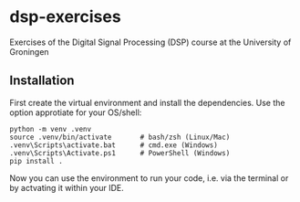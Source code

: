 # dsp-exercises

Exercises of the Digital Signal Processing (DSP) course at the University of Groningen

## Installation

First create the virtual environment and install the dependencies.
Use the option approtiate for your OS/shell:

```
python -m venv .venv
source .venv/bin/activate       # bash/zsh (Linux/Mac)
.venv\Scripts\activate.bat      # cmd.exe (Windows)
.venv\Scripts\Activate.ps1      # PowerShell (Windows)
pip install .
```

Now you can use the environment to run your code, i.e. via the terminal or by actvating it within your IDE.
